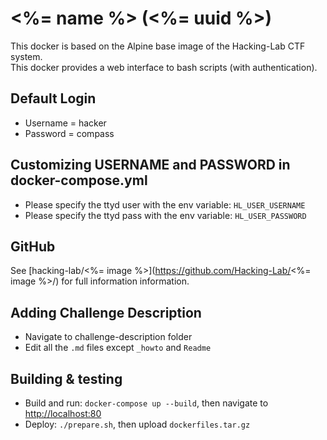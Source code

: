 # <%= name %> (<%= uuid %>)
This docker is based on the Alpine base image of the Hacking-Lab CTF system.  
This docker provides a web interface to bash scripts (with authentication).

## Default Login
* Username = hacker
* Password = compass

## Customizing USERNAME and PASSWORD in docker-compose.yml
- Please specify the ttyd user with the env variable: `HL_USER_USERNAME`
- Please specify the ttyd pass with the env variable: `HL_USER_PASSWORD`

## GitHub
See [hacking-lab/<%= image %>](https://github.com/Hacking-Lab/<%= image %>/) for full information information.

## Adding Challenge Description
- Navigate to challenge-description folder
- Edit all the `.md` files except `_howto` and `Readme` 

## Building & testing
- Build and run: `docker-compose up --build`, then navigate to [http://localhost:80](http://localhost:80)
- Deploy: `./prepare.sh`, then upload `dockerfiles.tar.gz`
